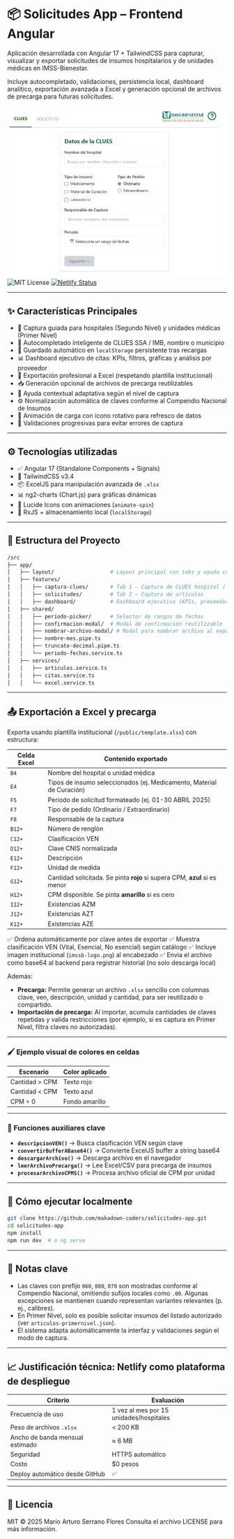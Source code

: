 # 📦 Solicitudes App – Frontend Angular

Aplicación desarrollada con Angular 17 + TailwindCSS para capturar, visualizar y exportar solicitudes de insumos hospitalarios y de unidades médicas en IMSS-Bienestar.

Incluye autocompletado, validaciones, persistencia local, dashboard analítico, exportación avanzada a Excel y generación opcional de archivos de precarga para futuras solicitudes.


![alt text](image.png)
![MIT License](https://img.shields.io/badge/license-MIT-green)
[![Netlify Status](https://api.netlify.com/api/v1/badges/535335da-fd93-4921-a7b8-ec283ab42fda/deploy-status)](https://app.netlify.com/projects/imssb-bc/deploys)



---

## ✨ Características Principales

* 🏥 Captura guiada para hospitales (Segundo Nivel) y unidades médicas (Primer Nivel)
* 🔎 Autocompletado inteligente de CLUES SSA / IMB, nombre o municipio
* 💾 Guardado automático en `localStorage` persistente tras recargas
* 📊 Dashboard ejecutivo de citas: KPIs, filtros, gráficas y análisis por proveedor
* 🧾 Exportación profesional a Excel (respetando plantilla institucional)
* 📥 Generación opcional de archivos de precarga reutilizables
* 🧠 Ayuda contextual adaptativa según el nivel de captura
* ⚙️ Normalización automática de claves conforme al Compendio Nacional de Insumos
* 🚀 Animación de carga con icono rotativo para refresco de datos
* 🔐 Validaciones progresivas para evitar errores de captura

---

## ⚙️ Tecnologías utilizadas

* ✅ Angular 17 (Standalone Components + Signals)
* 🎨 TailwindCSS v3.4
* 📦 ExcelJS para manipulación avanzada de `.xlsx`
* 📊 ng2-charts (Chart.js) para gráficas dinámicas
* 💬 Lucide Icons con animaciones (`animate-spin`)
* 🧠 RxJS + almacenamiento local (`localStorage`)

---

## 📁 Estructura del Proyecto

```bash
/src 
├── app/
│   ├── layout/                  # Layout principal con tabs y ayuda contextual
│   ├── features/
│   │   ├── captura-clues/       # Tab 1 – Captura de CLUES hospital / unidad
│   │   ├── solicitudes/         # Tab 2 – Captura de artículos
│   │   ├── dashboard/           # Dashboard ejecutivo (KPIs, proveedores, cumplimiento, pendientes)
│   ├── shared/
│   │   ├── periodo-picker/      # Selector de rangos de fechas
│   │   ├── confirmacion-modal/  # Modal de confirmación reutilizable
│   │   ├── nombrar-archivo-modal/ # Modal para nombrar archivo al exportar
│   │   ├── nombre-mes.pipe.ts
│   │   ├── truncate-decimal.pipe.ts
│   │   └── periodo-fechas.service.ts
│   ├── services/
│   │   ├── articulos.service.ts
│   │   ├── citas.service.ts
│   │   └── excel.service.ts
```

---

## 📤 Exportación a Excel y precarga

Exporta usando plantilla institucional (`/public/template.xlsx`) con estructura:

| Celda Excel | Contenido exportado                                                        |
| ----------- | -------------------------------------------------------------------------- |
| `B4`        | Nombre del hospital o unidad médica                                        |
| `E4`        | Tipos de insumo seleccionados (ej. Medicamento, Material de Curación)      |
| `F5`        | Periodo de solicitud formateado (ej. 01-30 ABRIL 2025)                     |
| `F7`        | Tipo de pedido (Ordinario / Extraordinario)                                |
| `F8`        | Responsable de la captura                                                  |
| `B12+`      | Número de renglón                                                          |
| `C12+`      | Clasificación VEN                                                          |
| `D12+`      | Clave CNIS normalizada                                                     |
| `E12+`      | Descripción                                                                |
| `F12+`      | Unidad de medida                                                           |
| `G12+`      | Cantidad solicitada. Se pinta **rojo** si supera CPM, **azul** si es menor |
| `H12+`      | CPM disponible. Se pinta **amarillo** si es cero                           |
| `I12+`      | Existencias AZM                                                            |
| `J12+`      | Existencias AZT                                                            |
| `K12+`      | Existencias AZE                                                            |

✅ Ordena automáticamente por clave antes de exportar
✅ Muestra clasificación VEN (Vital, Esencial, No esencial) según catálogo
✅ Incluye imagen institucional (`imssb-logo.png`) al encabezado
✅ Envia el archivo como base64 al backend para registrar historial (no solo descarga local)

Además:

* **Precarga:** Permite generar un archivo `.xlsx` sencillo con columnas clave, ven, descripción, unidad y cantidad, para ser reutilizado o compartido.
* **Importación de precarga:** Al importar, acumula cantidades de claves repetidas y valida restricciones (por ejemplo, si es captura en Primer Nivel, filtra claves no autorizadas).

---

### 🖌️ Ejemplo visual de colores en celdas

| Escenario      | Color aplicado |
| -------------- | -------------- |
| Cantidad > CPM | Texto rojo     |
| Cantidad < CPM | Texto azul     |
| CPM = 0        | Fondo amarillo |

---

### 🔧 Funciones auxiliares clave

* **`descripcionVEN()`** → Busca clasificación VEN según clave
* **`convertirBufferABase64()`** → Convierte ExcelJS buffer a string base64
* **`descargarArchivo()`** → Descarga archivo en el navegador
* **`leerArchivoPrecarga()`** → Lee Excel/CSV para precarga de insumos
* **`procesarArchivoCPMS()`** → Procesa archivo oficial de CPM por unidad

---

## 🧪 Cómo ejecutar localmente

```bash
git clone https://github.com/makadown-coders/solicitudes-app.git
cd solicitudes-app
npm install
npm run dev  # o ng serve
```
---

## 💬 Notas clave

* Las claves con prefijo `060`, `080`, `070` son mostradas conforme al Compendio Nacional, omitiendo sufijos locales como `.00`. Algunas excepciones se mantienen cuando representan variantes relevantes (p. ej., calibres).
* En Primer Nivel, solo es posible solicitar insumos del listado autorizado (ver `articulos-primernivel.json`).
* El sistema adapta automáticamente la interfaz y validaciones según el modo de captura.

---

## 📈 Justificación técnica: Netlify como plataforma de despliegue

| Criterio                        | Evaluación                              |
| ------------------------------- | --------------------------------------- |
| Frecuencia de uso               | 1 vez al mes por 15 unidades/hospitales |
| Peso de archivos `.xlsx`        | < 200 KB                                |
| Ancho de banda mensual estimado | ≈ 6 MB                                  |
| Seguridad                       | HTTPS automático                        |
| Costo                           | \$0 pesos                               |
| Deploy automático desde GitHub  | ✅                                       |

---

## 📄 Licencia

MIT © 2025 Mario Arturo Serrano Flores
Consulta el archivo LICENSE para más información.

